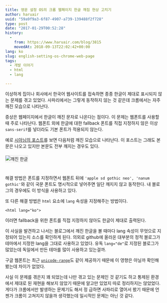 ```yaml
---
title: 영문 설정 OS의 크롬 웹페이지 한글 깨짐 현상 고치기
author: haruair
uuid: "59a9f9a3-6f87-4907-a739-139488f2f728"
type: post
date: "2017-01-29T00:52:28"
history:
  - 
    from: https://www.haruair.com/blog/3815
    movedAt: 2018-09-13T22:02:42+00:00
lang: ko
slug: english-setting-os-chrome-web-page
tags:
  - 개발 이야기
  - html
  - lang

---
```

이상하게 집이나 회사에서 한국어 웹사이트를 접속하면 종종 한글이 제대로 표시되지 않는 문제를 겪고 있었다. 사파리에서는 그렇게 동작하지 않는 것 같은데 크롬에서는 자주 깨진 모습으로 나타난다.

증상은 웹페이지에서 한글이 깨진 문자로 나온다는 점이다. 이 문제는 웹폰트를 사용할 때 주로 나타난다. 웹폰트 외에 한글에 대한 fallback 폰트를 직접 지정하지 않은 이상 `sans-serif`를 넣더라도 기본 폰트가 적용되지 않는다.

예로 [시아님의 포스트][1]를 보면 다음처럼 깨진 모습으로 나타난다. 이 포스트는 그래도 본문은 나오고 있지만 본문도 전부 깨지는 경우도 있다.

<div style="margin-top: 20px; margin-bottom: 40px;">
  <img src="https://c1.staticflickr.com/1/767/32538169676_a0f2fcf265_h.jpg?w=660&#038;ssl=1"  alt="깨진 한글" style="border: 1px solid #ddd;" />
</div>

해결 방법은 폰트를 지정하면서 웹폰트 뒤에 `'apple sd gothic neo', 'nanum gothic'`와 같이 국문 폰트도 명시적으로 넣어주면 일단 깨지지 않고 동작한다. 내 블로그의 경우에도 이 방식을 사용하고 있다.

또 다른 해결 방법은 `html` 요소에 `lang` 속성을 지정해주는 방법이다.

    <html lang="ko">
    

이러면 fallback을 위한 폰트를 직접 지정하지 않아도 한글이 제대로 출력된다.

이 사실을 발견하고 나서는 블로그에서 깨진 한글을 볼 때마다 lang 속성이 무엇으로 지정되어 있는지 소스를 확인하게 된다. 의외로 github에 올라온 대부분의 정적 블로그가 테마에서 지정한 lang을 그대로 사용하고 있었다. 유독 `lang="de"`로 지정된 블로그가 많았는데 독일에서 만든 테마를 많이 사용하고 있는걸까.

구글 웹폰트는 최근 [`unicode-range`][2]도 같이 제공하기 때문에 이 영향은 아닐까 확인해봤는데 차이가 없었다.

사실 이 문제를 겪은지 꽤 되었는데 나만 겪고 있는 문제인 것 같기도 하고 통제된 환경에서 제대로 된 재현을 해보지 않았기 때문에 알고만 있었지 따로 정리하지는 않았었다. 게다가 크롬에서만 발생하는 문제기도 해서 정 급하면 사파리로 열어서 봤기 때문에 언젠가 크롬이 고쳐지지 않을까 생각했는데 일시적인 문제는 아닌 것 같다.

 [1]: http://riseshia.github.io/2017/01/14/use-recent-postgresql-in-travis.html
 [2]: https://developer.mozilla.org/en/docs/Web/CSS/@font-face/unicode-range